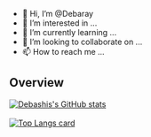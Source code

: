 - 👋 Hi, I’m @Debaray
- 👀 I’m interested in ...
- 🌱 I’m currently learning ...
- 💞️ I’m looking to collaborate on ...
- 📫 How to reach me ...

<!---
Debaray/Debaray is a ✨ special ✨ repository because its `README.md` (this file) appears on your GitHub profile.
You can click the Preview link to take a look at your changes.
--->
## Overview

[![Debashis's GitHub stats](https://github-readme-stats.vercel.app/api?username=Debaray&count_private=true&show_icons=true&theme=radical)](https://github.com/Debaray/github-readme-stats)
</br>
</br>
[![Top Langs card](https://github-readme-stats.vercel.app/api/top-langs/?username=Debaray&card_width=550&show_icons=true&theme=radical)](https://github.com/Debaray)
